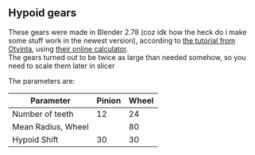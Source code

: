 ## Hypoid gears
These gears were made in Blender 2.78 (coz idk how the heck do i make some stuff work in the newest version), 
according to [the tutorial from Otvinta](https://youtu.be/wWn9gYwnONk), using [their online calculator](http://www.otvinta.com/hypoid.html).  
The gears turned out to be twice as large than needed somehow, so you need to scale them later in slicer  

The parameters are:  

| Parameter          | Pinion | Wheel |
|--------------------|--------|-------|
| Number of teeth    | 12     | 24    |
| Mean Radius, Wheel |        | 80    |
| Hypoid Shift       | 30     | 30    |
